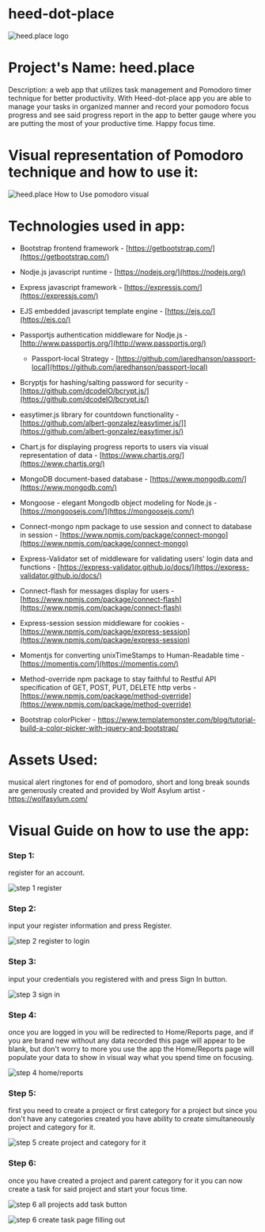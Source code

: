 # heed-dot-place



![heed.place logo](README-assets/logo.png)
# Project&#39;s Name: heed.place

Description: a web app that utilizes task management and Pomodoro timer technique for better productivity. With Heed-dot-place app you are able to manage your tasks in organized manner and record your pomodoro focus progress and see said progress report in the app to better gauge where you are putting the most of your productive time. Happy focus time.

# Visual representation of Pomodoro technique and how to use it:

![heed.place How to Use pomodoro visual](README-assets/How_to_use_pomodoro-technique.png)

# Technologies used in app:

- Bootstrap frontend framework - [https://getbootstrap.com/](https://getbootstrap.com/)
- Nodje.js javascript runtime - [https://nodejs.org/](https://nodejs.org/)
- Express javascript framework - [https://expressjs.com/](https://expressjs.com/)
- EJS embedded javascript template engine - [https://ejs.co/](https://ejs.co/)
- Passportjs authentication middleware for Nodje.js - [http://www.passportjs.org/](http://www.passportjs.org/)
  - Passport-local Strategy - [https://github.com/jaredhanson/passport-local](https://github.com/jaredhanson/passport-local)

- Bcryptjs for hashing/salting password for security - [https://github.com/dcodeIO/bcrypt.js/](https://github.com/dcodeIO/bcrypt.js/)
- easytimer.js library for countdown functionality - [https://github.com/albert-gonzalez/easytimer.js/]](https://github.com/albert-gonzalez/easytimer.js/)
- Chart.js for displaying progress reports to users via visual representation of data - [https://www.chartjs.org/](https://www.chartjs.org/)
- MongoDB document-based database - [https://www.mongodb.com/](https://www.mongodb.com/)
- Mongoose - elegant Mongodb object modeling for Node.js - [https://mongoosejs.com/](https://mongoosejs.com/)
- Connect-mongo npm package to use session and connect to database in session - [https://www.npmjs.com/package/connect-mongo](https://www.npmjs.com/package/connect-mongo)
- Express-Validator set of middleware for validating users&#39; login data and functions - [https://express-validator.github.io/docs/](https://express-validator.github.io/docs/)
- Connect-flash for messages display for users - [https://www.npmjs.com/package/connect-flash](https://www.npmjs.com/package/connect-flash)
- Express-session session middleware for cookies - [https://www.npmjs.com/package/express-session](https://www.npmjs.com/package/express-session)
- Momentjs for converting unixTimeStamps to Human-Readable time - [https://momentjs.com/](https://momentjs.com/)
- Method-override npm package to stay faithful to Restful API specification of GET, POST, PUT, DELETE http verbs - [https://www.npmjs.com/package/method-override](https://www.npmjs.com/package/method-override)
- Bootstrap colorPicker - https://www.templatemonster.com/blog/tutorial-build-a-color-picker-with-jquery-and-bootstrap/


# Assets Used:
musical alert ringtones for end of pomodoro, short and long break sounds are generously created and provided by Wolf Asylum artist - https://wolfasylum.com/

# Visual Guide on how to use the app:

### Step 1:

register for an account.

![step 1 register](README-assets/visual-guide-annotated/step-1-home-to-register.png)

### Step 2:

input your register information and press Register.

![step 2 register to login](README-assets/visual-guide-annotated/step-2-register-page.png)

### Step 3:

input your credentials you registered with and press Sign In button.

![step 3 sign in](README-assets/visual-guide-annotated/step-3-login-page.png)

### Step 4:

once you are logged in you will be redirected to Home/Reports page, and if you are brand new without any data recorded this page will appear to be blank, but don't worry to more you use the app the Home/Reports page will populate your data to show in visual way what you spend time on focusing.

![step 4 home/reports](README-assets/visual-guide-annotated/step-4-logged-home-page.png)


### Step 5:

first you need to create a project or first category for a project but since you don't have any categories created you have ability to create simultaneously project and category for it.

![step 5 create project and category for it](README-assets/visual-guide-annotated/step-5-create-project-page.png)

### Step 6:

once you have created a project and parent category for it you can now create a task for said project and start your focus time.

![step 6 all projects add task button](README-assets/visual-guide-annotated/step-6-create-from-all-projects-a-task.png)

![step 6 create task page filling out](README-assets/visual-guide-annotated/step-6-create-task-page.png)